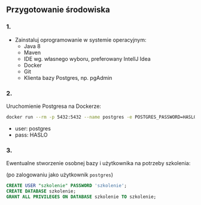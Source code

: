 ## Przygotowanie środowiska


### 1.
* Zainstaluj oprogramowanie w systemie operacyjnym:
    * Java 8
    * Maven
    * IDE wg. własnego wyboru, preferowany IntellJ Idea
    * Docker
    * Git
    * Klienta bazy Postgres, np. pgAdmin


### 2.
Uruchomienie Postgresa na Dockerze:
```bash
docker run --rm -p 5432:5432 --name postgres -e POSTGRES_PASSWORD=HASLO postgres:latest
```
* user: postgres
* pass: HASLO


### 3.
Ewentualne stworzenie osobnej bazy i użytkownika na potrzeby szkolenia:

(po zalogowaniu jako użytkownik `postgres`)
```sql
CREATE USER "szkolenie" PASSWORD 'szkolenie';
CREATE DATABASE szkolenie;
GRANT ALL PRIVILEGES ON DATABASE szkolenie TO szkolenie;
```